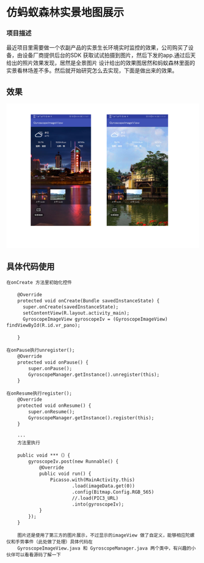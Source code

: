 # 仿蚂蚁森林实景地图展示


### 项目描述

最近项目里需要做一个农副产品的实景生长环境实时监控的效果，公司购买了设备，由设备厂商提供后台的SDK 获取试试拍摄到图片，然后下发的app.通过后天给出的照片效果发现，居然是全景图片 设计给出的效果图居然和蚂蚁森林里面的实景看林场差不多。然后就开始研究怎么去实现，下面是做出来的效果。

## 效果

![图片描述](https://raw.githubusercontent.com/AdorkableDog/GyroscopeImageView/master/screenshot/screenshot.jpg)

## 具体代码使用

	在onCreate 方法里初始化控件

		@Override
		protected void onCreate(Bundle savedInstanceState) {
		  super.onCreate(savedInstanceState);
		  setContentView(R.layout.activity_main);
		  GyroscopeImageView gyroscopeIv = (GyroscopeImageView) findViewById(R.id.vr_pano);

		}

	在onPause执行unregister();
		@Override
		protected void onPause() {
			super.onPause();
			GyroscopeManager.getInstance().unregister(this);
		}

	在onResume执行register();
		@Override
		protected void onResume() {
			super.onResume();
			GyroscopeManager.getInstance().register(this);
		}

		···
		方法里执行
		
		public void ***（）{
	 		gyroscopeIv.post(new Runnable() {
				@Override
				public void run() {
					Picasso.with(MainActivity.this)
							.load(imageData.get(0))
							.config(Bitmap.Config.RGB_565)
							//.load(PIC3_URL)
							.into(gyroscopeIv);
				}
			});
		}

		图片还是使用了第三方的图片展示，不过显示的imageView 做了自定义，能够相应陀螺仪和手势事件（此处做了处理）具体代码在
		GyroscopeImageView.java 和 GyroscopeManager.java 两个类中，有兴趣的小伙伴可以看看源码了解一下
##


	






